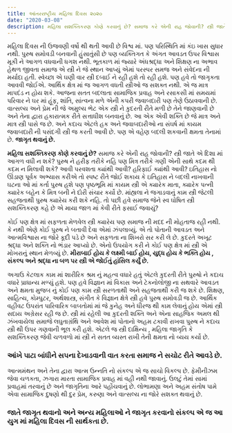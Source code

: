 ```yaml
---
title: આંતરરાષ્ટ્રીય મહિલા દિવસ ૨૦૨૦
date: "2020-03-08"
description: મહિલા સશક્તિકરણ કોણે કરવાનું છે? સમાજ કરે એની રાહ જોવાની? સ્ત્રી જાતે એ દિશા માં આગળ વધી ન શકે?
---
```


મહિલા દિવસ ની ઉજવણી વર્ષો થી થતી આવી છે વિશ્વ માં. પણ પરિસ્થિતિ માં કંઇ ખાસ સુધાર નથી. પુરુષ સમોવડી બનવાની હુંસાતુંસી છે પણ વ્યક્તિગત કે અંગત આવડત ઉપર વિશ્વાસ મૂકી ને આગળ વધવાની ધગશ નથી. ભૂતકાળ માં જ્યારે અંધશ્રદ્ધા અને શિક્ષણ ના અભાવ હેથળ જીવતા સમાજ એ સ્ત્રી ને જે સ્થાન આપ્યું એમાં પરસ્પર સમજ અને સંવેદના ની મર્યાદા હતી. સ્વેચ્છા એ ઘણી વાર સ્ત્રી દબાઈ ને રહી હશે તો રહી હશે. પણ હવે તો જાગૃકતા આવવી જોઈએ. આર્થિક ક્ષેત્ર માં જ આગળ વધતી સ્ત્રીઓ જ સશક્ત નથી. એ જ માત્ર માપદંડ ન હોય શકે. આજના સતત બદલાતા સામાજિક પ્રવાહ અને રસાકસી માં સમયમાં પરિવાર ને ઘર માં હૂંફ, શાંતિ, સાંત્વના મળે એની કપરી જવાબદારી પણ તેણે ઉઠાવવાની છે. વાત્સલ્ય અને પ્રેમ ની જે અમુલ્ય ભેટ એક સ્ત્રી ને કુદરતી રીતે મળી છે તેને જાણવાની છે અને તેના દ્વારા હકારાત્મક રીતે સત્તાધીશ બનવાનું છે. આ એક એવી શક્તિ છે જે માત્ર અને માત્ર સ્ત્રી પાસે જ છે. અને કદાચ એટલે હક અને જવાબદારીઓ ના સંઘર્ષ માં કાયમ જવાબદારી ની પસંદગી સ્ત્રી જ કરતી આવી છે. પણ એ વહેણ બદલી શકવાની ક્ષમતા તેનામાં છે. **જાગૃત થવાનું છે.**</br>

**મહિલા સશક્તિકરણ કોણે કરવાનું છે?** સમાજ કરે એની રાહ જોવાની? સ્ત્રી જાતે એ દિશા માં આગળ વધી ન શકે? પુરુષ ને હરીફ તરીકે નહિ પણ મિત્ર તરીકે ગણી એની સાથે કદમ થી કદમ ન મિલાવી શકે? આવી પરવશતા ક્યાંથી આવી? હરિફાઈ ક્યાંથી આવી? ઇતિહાસ નો ઊંડાણ પૂર્વક અભ્યાસ કરીએ તો સ્પષ્ટ રીતે જોઈ શકાય કે ઇતિહાસ ને બદલી નાખવાની ઘટના ઓ માં કર્તા પુરુષ હશે પણ પૃષ્ઠભૂમિ માં કાયમ સ્ત્રી એ ક્યારેક માતા, ક્યારેક પત્ની ક્યારેક બહેન કે મિત્ર બની ને દોરી સંચાર કર્યો છે. માંહ્યલા ને જગાડવાનું કામ સ્ત્રી જેટલી સહજતાથી પુરુષ ક્યારેય કરી શકે નહિ. તો પછી હવે સમાજ જેને સ્વ ઘોષિત સ્ત્રી સશક્તિકરણ કહે છે એ માયા જાળ માં કેવી રીતે ફસાઈ જવાયું? </br>

કોઈ પણ ક્ષેત્ર માં સફળતા મેળવેલ સ્ત્રી ક્યારેય પણ સમાજ ની મદદ ની મોહતાજ રહી નથી. કે નથી એણે કોઈ પુરુષ ને બતાવી દેવા એમાં ઝંપલાવ્યું. એ તો પોતાની આવડત અને આત્મવિશ્વાસ ના જોરે કૂદી પડે છે અને સફળતા ના શિખરો સર કરી લે છે. કુદરતે અખૂટ શ્રદ્ધા અને શક્તિ નો ભંડાર આપ્યો છે. એનો ઉપયોગ કરી ને કોઈ પણ ક્ષેત્ર માં સ્ત્રી એ મોખરાનું સ્થાન મેળવ્યું છે. **મીરાબાઈ હોય કે લક્ષ્મી બાઈ હોય, યુદ્ધ હોય કે ભક્તિ હોય , સંકલ્પ અને શ્રદ્ધા ના બળ પર સ્ત્રી એ જોઈતું હાંસિલ કર્યું છે.** </br>

અગાઉ કેટલાક કામ માં શારીરિક શ્રમ નું મહત્વ વધારે હતું એટલે કુદરતી રીતે પુરુષો ને કદાચ વધારે પ્રાધાન્ય મળ્યું હશે. પણ હવે વિજ્ઞાન માં વિકાસ અને ટેકનોલોજી ના સથવારે આવડત અને ક્ષમતા મુજબ નું કોઈ પણ કામ સ્ત્રી સરળતાથી અને સહજતાથી કરી જ શકે છે. શિક્ષણ, સાહિત્ય, કોમ્પુટર, અર્થશાસ્ત્ર, સંગીત કે વિજ્ઞાન ક્ષેત્રે સ્ત્રી હવે પુરુષ સમોવડી જ છે. આર્થિક વહીવટ ઉપરાંત પારિવારિક બાબતોમાં માં જે કુનેહ અને ધીરજ થી કામ લેવાનું હોય એમાં સ્ત્રી સદાય અગ્રેસર રહી જ છે. સ્ત્રી માં રહેલી આ કુદરતી શક્તિ અને એના સાહજિક અમલ થી ઝંખવાયેલા સમાજે લઘુતાગ્રંથિ અને આવેશ માં પોતાનો અહમ ટકાવી રાખવા પુરુષ ને કદાચ સ્ત્રી થી ઉપર ગણવાની ભૂલ કરી હશે. એટલે જ સ્ત્રી દાક્ષિન્ય , મહિલા જાગૃતિ કે સશક્તિકરણ જેવી ચળવળો માં સ્ત્રી ને સતત વ્યસ્ત રાખી તેની ક્ષમતા નો વ્યય કર્યો છે.

### આંખે પાટા બાંધીને સપના દેખાડવાની વાત કરતા સમાજ ને સચોટ રીતે આવડે છે. </br>

આત્મમંથન અને તેના દ્વારા આત્મ ઉન્નતિ નો સંકલ્પ એ જ સાચો વિકલ્પ છે. ફેમીનીઝમ જેવા ચળકતા, ઝગારા મારતા સામાજિક પ્રવાહ માં વહી નથી જાવાનું. ઉલટું તેમાં સામાં પ્રવાહમાં તરવાનું છે અને જાગૃતિના આરે પહોંચવાનું છે. લોભામણા અને અહમ સંતોષ પામે એવા સામાજિક દુષણો થી દુર પ્રેમ, કરુણા અને વાત્સલ્ય ના જોરે સશક્ત થવાનું છે.

### જાતે જાગૃત થવાનો અને અન્ય મહિલાઓ ને જાગૃત કરવાનો સંકલ્પ એ જ આ યુગ માં મહિલા દિવસ ની સાર્થકતા છે.</br>

